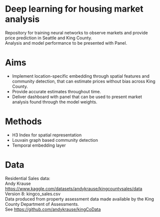 # Deep learning for housing market analysis

Repository for training neural networks to observe markets and provide price prediction in Seattle and King County.\
Analysis and model performance to be presented with Panel.

# Aims
* Implement location-specific embedding through spatial features and community detection, that can estimate prices without bias across King County.
* Provide accurate estimates throughout time.
* Deliver dashboard with panel that can be used to present market analysis found through the model weights.

# Methods
* H3 Index for spatial representation
* Louvain graph based community detection
* Temporal embedding layer

# Data
Residential Sales data:\
Andy Krause https://www.kaggle.com/datasets/andykrause/kingcountysales/data Version 8: kingco_sales.csv\
Data produced from property assessment data made available by the King County Department of Assessments.\
See https://github.com/andykrause/kingCoData
